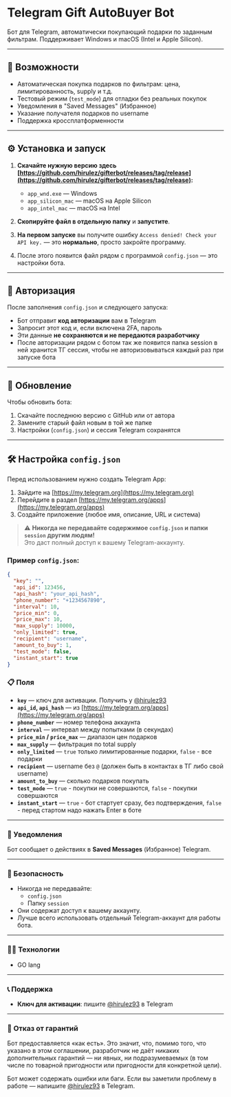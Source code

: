 # Telegram Gift AutoBuyer Bot

Бот для Telegram, автоматически покупающий подарки по заданным фильтрам. Поддерживает Windows и macOS (Intel и Apple Silicon).

---

## 🧠 Возможности

- Автоматическая покупка подарков по фильтрам: цена, лимитированность, supply и т.д.
- Тестовый режим (`test_mode`) для отладки без реальных покупок
- Уведомления в "Saved Messages" (Избранное)
- Указание получателя подарков по username
- Поддержка кроссплатформенности

---

## ⚙️ Установка и запуск

1. **Скачайте нужную версию здесь [https://github.com/hirulez/gifterbot/releases/tag/release](https://github.com/hirulez/gifterbot/releases/tag/release):**
   - `app_wnd.exe` — Windows
   - `app_silicon_mac` — macOS на Apple Silicon
   - `app_intel_mac` — macOS на Intel

2. **Скопируйте файл в отдельную папку** и **запустите**.

3. **На первом запуске** вы получите ошибку `Access denied! Check your API key.` — это **нормально**, просто закройте программу.

4. После этого появится файл рядом с программой `config.json` — это настройки бота.

---

## 🔑 Авторизация

После заполнения `config.json` и следующего запуска:

- Бот отправит **код авторизации** вам в Telegram
- Запросит этот код и, если включена 2FA, пароль
- Эти данные **не сохраняются и не передаются разработчику**
- После авторизации рядом с ботом так же появится папка session в ней хранится ТГ сессия, чтобы не авторизовываться каждый раз при запуске бота

---

## 🔄 Обновление

Чтобы обновить бота:

1. Скачайте последнюю версию с GitHub или от автора  
2. Замените старый файл новым в той же папке  
3. Настройки (`config.json`) и сессия Telegram сохранятся

---

## 🛠 Настройка `config.json`

Перед использованием нужно создать Telegram App:

1. Зайдите на [https://my.telegram.org](https://my.telegram.org)
2. Перейдите в раздел [https://my.telegram.org/apps](https://my.telegram.org/apps)
3. Создайте приложение (любое имя, описание, URL и система)

> ⚠️ **Никогда не передавайте содержимое `config.json` и папки `session` другим людям!**  
> Это даст полный доступ к вашему Telegram-аккаунту.

### Пример `config.json`:

```json
{
  "key": "",                     
  "api_id": 123456,             
  "api_hash": "your_api_hash",  
  "phone_number": "+1234567890", 
  "interval": 10,               
  "price_min": 0,               
  "price_max": 10,              
  "max_supply": 10000,          
  "only_limited": true,         
  "recipient": "username",      
  "amount_to_buy": 1,           
  "test_mode": false,           
  "instant_start": true         
}
```

### 📋 Поля

- **`key`** — ключ для активации. Получить у [@hirulez93](https://t.me/hirulez93)
- **`api_id`, `api_hash`** — из [https://my.telegram.org/apps](https://my.telegram.org/apps)
- **`phone_number`** — номер телефона аккаунта
- **`interval`** — интервал между попытками (в секундах)
- **`price_min` / `price_max`** — диапазон цен подарков
- **`max_supply`** — фильтрация по total supply
- **`only_limited`** — `true` только лимитированные подарки, `false` - все подарки
- **`recipient`** — username без `@` (должен быть в контактах в ТГ либо свой username)
- **`amount_to_buy`** — сколько подарков покупать
- **`test_mode`** — `true` - покупки не совершаются, `false` - покупки совершаются
- **`instant_start`** — `true` - бот стартует сразу, без подтверждения, `false` - перед стартом надо нажать Enter в боте

---

### 📩 Уведомления

Бот сообщает о действиях в **Saved Messages** (Избранное) Telegram.

---

### 🔐 Безопасность

- Никогда не передавайте:
  - `config.json`
  - Папку `session`
- Они содержат доступ к вашему аккаунту.
- Лучше всего использовать отдельный Telegram-аккаунт для работы бота.

---

### 🧑‍💻 Технологии

- GO lang

---

### 📞 Поддержка

- **Ключ для активации**: пишите [@hirulez93](https://t.me/hirulez93) в Telegram

---

### 🔧 Отказ от гарантий

Бот предоставляется «как есть». Это значит, что, помимо того, что указано в этом соглашении, разработчик не даёт никаких дополнительных гарантий — ни явных, ни подразумеваемых (в том числе по товарной пригодности или пригодности для конкретной цели).

Бот может содержать ошибки или баги. Если вы заметили проблему в работе — напишите [@hirulez93](https://t.me/hirulez93) в Telegram.
